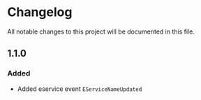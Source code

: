 # Changelog

All notable changes to this project will be documented in this file.

## 1.1.0

### Added

- Added eservice event `EServiceNameUpdated`
